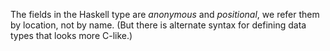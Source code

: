 The fields in the Haskell type are *anonymous* and *positional*, we refer them by location, not by name. (But there is alternate syntax for defining data types that looks more C-like.)
